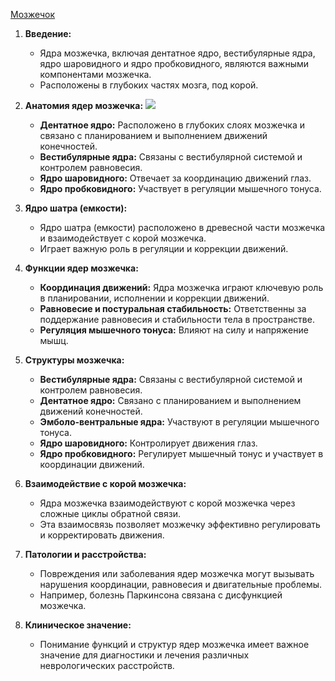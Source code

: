 [Мозжечок](🩸Физиология/🧠Физиология%20ЦНС/Мозжечок.md)
1. **Введение:**
    
    - Ядра мозжечка, включая дентатное ядро, вестибулярные ядра, ядро шаровидного и ядро пробковидного, являются важными компонентами мозжечка.
    - Расположены в глубоких частях мозга, под корой.
2. **Анатомия ядер мозжечка:**
    ![](🩸Физиология/Расходники/Pasted%20image%2020240206063119.png)
    - **Дентатное ядро:** Расположено в глубоких слоях мозжечка и связано с планированием и выполнением движений конечностей.
    - **Вестибулярные ядра:** Связаны с вестибулярной системой и контролем равновесия.
    - **Ядро шаровидного:** Отвечает за координацию движений глаз.
    - **Ядро пробковидного:** Участвует в регуляции мышечного тонуса.
3. **Ядро шатра (емкости):**
    
    - Ядро шатра (емкости) расположено в древесной части мозжечка и взаимодействует с корой мозжечка.
    - Играет важную роль в регуляции и коррекции движений.
4. **Функции ядер мозжечка:**
    
    - **Координация движений:** Ядра мозжечка играют ключевую роль в планировании, исполнении и коррекции движений.
    - **Равновесие и постуральная стабильность:** Ответственны за поддержание равновесия и стабильности тела в пространстве.
    - **Регуляция мышечного тонуса:** Влияют на силу и напряжение мышц.
5. **Структуры мозжечка:**
    
    - **Вестибулярные ядра:** Связаны с вестибулярной системой и контролем равновесия.
    - **Дентатное ядро:** Связано с планированием и выполнением движений конечностей.
    - **Эмболо-вентральные ядра:** Участвуют в регуляции мышечного тонуса.
    - **Ядро шаровидного:** Контролирует движения глаз.
    - **Ядро пробковидного:** Регулирует мышечный тонус и участвует в координации движений.
6. **Взаимодействие с корой мозжечка:**
    
    - Ядра мозжечка взаимодействуют с корой мозжечка через сложные циклы обратной связи.
    - Эта взаимосвязь позволяет мозжечку эффективно регулировать и корректировать движения.
7. **Патологии и расстройства:**
    
    - Повреждения или заболевания ядер мозжечка могут вызывать нарушения координации, равновесия и двигательные проблемы.
    - Например, болезнь Паркинсона связана с дисфункцией мозжечка.
8. **Клиническое значение:**
    
    - Понимание функций и структур ядер мозжечка имеет важное значение для диагностики и лечения различных неврологических расстройств.